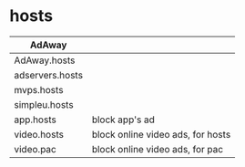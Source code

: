 # hosts
| AdAway          |                                   |
|-----------------|-----------------------------------|
| AdAway.hosts    |                                   |
| adservers.hosts |                                   |
| mvps.hosts      |                                   |
| simpleu.hosts   |                                   |
| app.hosts       | block app's ad                    |
| video.hosts     | block online video ads, for hosts |
| video.pac       | block online video ads, for pac   |
